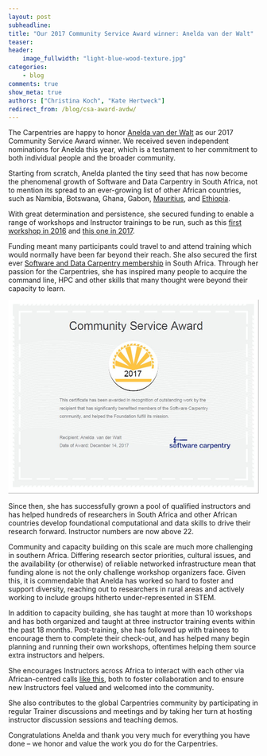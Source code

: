 ```yaml
---
layout: post
subheadline:
title: "Our 2017 Community Service Award winner: Anelda van der Walt"
teaser:
header:
    image_fullwidth: "light-blue-wood-texture.jpg"
categories:
    - blog
comments: true
show_meta: true
authors: ["Christina Koch", "Kate Hertweck"]
redirect_from: /blog/csa-award-avdw/
---
```


The Carpentries are happy to honor [Anelda van der Walt]( https://twitter.com/aneldavdw) as our 2017 Community Service Award winner. We received seven independent nominations for Anelda this year, which is a testament to her commitment to both individual people and the broader community.

Starting from scratch, Anelda planted the tiny seed that has now become the phenomenal growth of Software and Data Carpentry in South Africa, not to mention its spread to an ever-growing list of other African countries, such as Namibia, Botswana, Ghana, Gabon, [Mauritius](https://software-carpentry.org/blog/2017/09/mauritius.html), and [Ethiopia](https://software-carpentry.org/blog/2017/09/ethiopia.html). 

With great determination and persistence, she secured funding to enable a range of workshops and Instructor trainings to be run, such as this [first workshop in 2016](https://software-carpentry.org/blog/2016/04/south-africa-instructor-training.html) and [this one in 2017](https://software-carpentry.org/blog/2017/05/instructor-training-south-africa.html). 

Funding meant many participants could travel to and attend training which would normally have been far beyond their reach. She also secured the first ever [Software and Data Carpentry membership]( https://software-carpentry.org/blog/2017/01/first-african-partner.html) in South Africa. Through her passion for the Carpentries, she has inspired many people to acquire the command line, HPC and other skills that many thought were beyond their capacity to learn.

![Anelda's award certificate](/images/avdw_award.jpg)

Since then, she has successfully grown a pool of qualified instructors and has helped hundreds of researchers in South Africa and other African countries develop foundational computational and data skills to drive their research forward. Instructor numbers are now above 22.

Community and capacity building on this scale are much more challenging in southern Africa. Differing research sector priorities, cultural issues, and the availability (or otherwise) of reliable networked infrastructure mean that funding alone is not the only challenge workshop organizers face. Given this, it is commendable that Anelda has worked so hard to foster and support diversity, reaching out to researchers in rural areas and actively working to include groups hitherto under-represented in STEM. 

In addition to capacity building, she has taught at more than 10 workshops and has both organized and taught at three instructor training events within the past 18 months. Post-training, she has followed up with trainees to encourage them to complete their check-out, and has helped many begin planning and running their own workshops, oftentimes helping them source extra instructors and helpers.  

She encourages Instructors across Africa to interact with each other via African-centred calls [like this](http://pad.software-carpentry.org/ZA-community-call), both to foster collaboration and to ensure new Instructors feel valued and welcomed into the community. 

She also contributes to the global Carpentries community by participating in regular Trainer discussions and meetings and by taking her turn at hosting instructor discussion sessions and teaching demos. 

Congratulations Anelda and thank you very much for everything you have done – we honor and value the work you do for the Carpentries.
